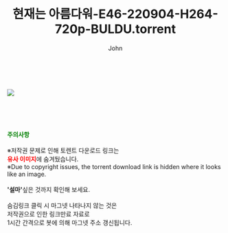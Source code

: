 ﻿---
layout: post
title:  "현재는 아름다워-E46-220904-H264-720p-BULDU.torrent"
author: John
categories: [ 드라마 ]
tags: [  ]
image: https://torrentrj52.com/uploadfile/full/6eab8b91460cbc8da5f12c99a682aa13cc669edb.jpg 
description: "현재는 아름다워-E46-220904-H264-720p-BULDU torrent 정보 공유"
toc: true
toc_sticky: true
---

<br>
<p><img src="https://torrentrj52.com/uploadfile/full/6eab8b91460cbc8da5f12c99a682aa13cc669edb.jpg"/></p>
    
<br><br><br>
<p data-ke-size="size16"><b><span style="color: green;">주의사항</span></b><br /><br />※저작권 문제로 인해 토렌트 다운로드 링크는<br /><b><span style="color: red;">유사 이미지</span></b>에 숨겨뒀습니다.<br />※Due to copyright issues, the torrent download link is hidden where it looks like an image.<br /><br /><b>'설마'</b>싶은 것까지 확인해 보세요.<br /><br />숨김링크 클릭 시 마그넷 나타나지 않는 것은<br />저작권으로 인한 링크만료 자료로<br />1시간 간격으로 봇에 의해 마그넷 주소 갱신됩니다.</p>
